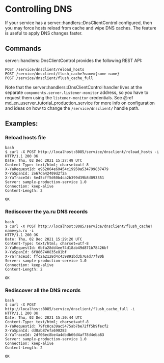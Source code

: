 # Controlling DNS

If your service has a server::handlers::DnsClientControl configured, then you
may force hosts reload from cache and wipe DNS caches. The feature is useful
to apply DNS changes faster.

## Commands
server::handlers::DnsClientControl provides the following REST API:
```
POST /service/dnsclient/reload_hosts
POST /service/dnsclient/flush_cache?name={some name}
POST /service/dnsclient/flush_cache_full
```
Note that the server::handlers::DnsClientControl handler lives at the separate
`components.server.listener-monitor` address, so you have to request them using the
`listener-monitor` credentials. See @ref md_en_userver_tutorial_production_service
for more info on configuration and ideas on how to change the
`/service/dnsclient/` handle path.

## Examples:

### Reload hosts file

```
bash
$ curl -X POST http://localhost:8085/service/dnsclient/reload_hosts -i
HTTP/1.1 200 OK
Date: Thu, 02 Dec 2021 15:27:49 UTC
Content-Type: text/html; charset=utf-8
X-YaRequestId: e952064e60454c19950a534799837479
X-YaSpanId: 2e67da42409d2f2a
X-YaTraceId: 6e45cff5d60b4ca2b399d39b8d093351
Server: sample-production-service 1.0
Connection: keep-alive
Content-Length: 2

OK
```

### Rediscover the ya.ru DNS records
```
bash
$ curl -X POST http://localhost:8085/service/dnsclient/flush_cache?name=ya.ru -i
HTTP/1.1 200 OK
Date: Thu, 02 Dec 2021 15:29:20 UTC
Content-Type: text/html; charset=utf-8
X-YaRequestId: 6bfa28dd4ee74d18ab49d871b78426bf
X-YaSpanId: 6f886740835e81bf
X-YaTraceId: ffc2a2128d4c439891bd3b76ad77f80b
Server: sample-production-service 1.0
Connection: keep-alive
Content-Length: 2

OK
```

### Rediscover all the DNS records
```
bash
$ curl -X POST http://localhost:8085/service/dnsclient/flush_cache_full -i
HTTP/1.1 200 OK
Date: Thu, 02 Dec 2021 15:30:44 UTC
Content-Type: text/html; charset=utf-8
X-YaRequestId: 79fc8ca39ac5475ab7be72ff5b9fecf2
X-YaSpanId: dd8ab87efa690283
X-YaTraceId: 2df06ec8be4a4dbdb66d4af78d4eba83
Server: sample-production-service 1.0
Connection: keep-alive
Content-Length: 2

OK
```
